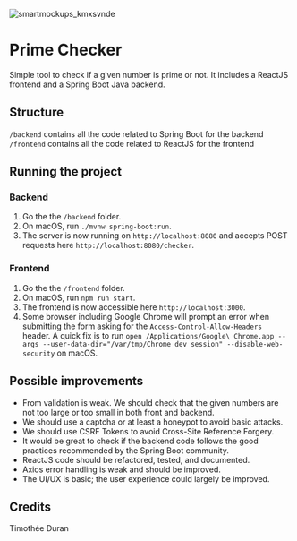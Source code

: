 ![smartmockups_kmxsvnde](https://user-images.githubusercontent.com/26303997/113195132-32b36500-9262-11eb-87f2-255cdd34d76d.jpeg)

# Prime Checker
Simple tool to check if a given number is prime or not. It includes a ReactJS frontend and a Spring Boot Java backend.

## Structure

`/backend` contains all the code related to Spring Boot for the backend
`/frontend` contains all the code related to ReactJS for the frontend

## Running the project

### Backend

1. Go the the `/backend` folder.
2. On macOS, run `./mvnw spring-boot:run`.
3. The server is now running on `http://localhost:8080` and accepts POST requests here `http://localhost:8080/checker`.

### Frontend

1. Go the the `/frontend` folder.
2. On macOS, run `npm run start`.
3. The frontend is now accessible here `http://localhost:3000`.
4. Some browser including Google Chrome will prompt an error when submitting the form asking for the `Access-Control-Allow-Headers` header. A quick fix is to run `open /Applications/Google\ Chrome.app --args --user-data-dir="/var/tmp/Chrome dev session" --disable-web-security` on macOS.

## Possible improvements

* From validation is weak. We should check that the given numbers are not too large or too small in both front and backend.
* We should use a captcha or at least a honeypot to avoid basic attacks.
* We should use CSRF Tokens to avoid Cross-Site Reference Forgery.
* It would be great to check if the backend code follows the good practices recommended by the Spring Boot community.
* ReactJS code should be refactored, tested, and documented.
* Axios error handling is weak and should be improved.
* The UI/UX is basic; the user experience could largely be improved.

## Credits
Timothée Duran
